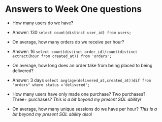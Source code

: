 # Answers to Week One questions

- How many users do we have?
- Answer: 130
`select count(distinct user_id) from users;`

- On average, how many orders do we receive per hour?
- Answer: 16
`select count(distinct order_id)/count(distinct extract(hour from created_at)) from 'orders';`

- On average, how long does an order take from being placed to being delivered?
- Answer: 3 days
`select avg(age(delivered_at,created_at))dif from "orders" where status ='delivered';`

- How many users have only made one purchase? Two purchases? Three+ purchases?
*This is a bit beyond my present SQL ability!*

- On average, how many unique sessions do we have per hour?
*This is a bit beyond my present SQL ability also!*


